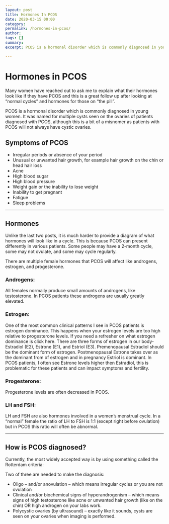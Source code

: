 ```yaml
---
layout: post
title: Hormones In PCOS
date: 2020-03-15 00:00
category: 
permalink: /hormones-in-pcos/
author: 
tags: []
summary: 
excerpt: PCOS is a hormonal disorder which is commonly diagnosed in young women. It was named for multiple cysts seen on the ovaries of patients diagnosed with PCOS, although this is a bit of a misnomer as patients with PCOS will not always have cystic ovaries.

---
```


# Hormones in PCOS

Many women have reached out to ask me to explain what their hormones look like if they have PCOS and this is a great follow up after looking at “normal cycles” and hormones for those on “the pill”. 

PCOS is a hormonal disorder which is commonly diagnosed in young women. It was named for multiple cysts seen on the ovaries of patients diagnosed with PCOS, although this is a bit of a misnomer as patients with PCOS will not always have cystic ovaries.

## Symptoms of PCOS

* Irregular periods or absence of your period
* Unusual or unwanted hair growth, for example hair growth on the chin or head hair loss
* Acne
* High blood sugar
* High blood pressure
* Weight gain or the inability to lose weight
* Inability to get pregnant
* Fatigue
* Sleep problems

***

## Hormones

Unlike the last two posts, it is much harder to provide a diagram of what hormones will look like in a cycle. This is because PCOS can present differently in various patients. Some people may have a 2-month cycle, some may not ovulate, and some may cycle regularly.

There are multiple female hormones that PCOS will affect like androgens, estrogen, and progesterone. 
### Androgens:

All females normally produce small amounts of androgens, like testosterone. In PCOS patients these androgens are usually greatly elevated. 
### Estrogen: 

One of the most common clinical patterns I see in PCOS patients is estrogen dominance. This happens when your estrogen levels are too high relative to progesterone levels. If you need a refresher on what estrogen dominance is click here. There are three forms of estrogen in our body- Estradiol (E2), Estrone (E1), and Estriol (E3). Premenopausal Estradiol should be the dominant form of estrogen. Postmenopausal Estrone takes over as the dominant from of estrogen and in pregnancy Estriol is dominant. In PCOS patients, I often see Estrone levels higher then Estradiol, this is problematic for these patients and can impact symptoms and fertility. 
### Progesterone:

Progesterone levels are often decreased in PCOS. 

### LH and FSH:

LH and FSH are also hormones involved in a women’s menstrual cycle. In a “normal” female the ratio of LH to FSH is 1:1 (except right before ovulation) but in PCOS this ratio will often be abnormal. 

***

## How is PCOS diagnosed?

Currently, the most widely accepted way is by using something called the Rotterdam criteria:

Two of three are needed to make the diagnosis: 

* Oligo – and/or anovulation – which means irregular cycles or you are not ovulation
* Clinical and/or biochemical signs of hyperandrogenism – which means signs of high testosterone like acne or unwanted hair growth (like on the chin) OR high androgen on your labs work. 
* Polycystic ovaries (by ultrasound) – exactly like it sounds, cysts are seen on your ovaries when imaging is performed.  
